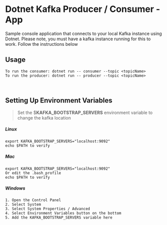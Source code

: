 # Dotnet Kafka Producer / Consumer - App

Sample console application that connects to your local Kafka instance using Dotnet. Please note, you must have a kafka instance running for this to work. Follow the instructions below 
     
## Usage
```
To run the consumer: dotnet run -- consumer --topic <topicName>
To run the producer: dotnet run -- producer --topic <topicName>

```

$~$ 


## Setting Up Environment Variables

> Set the $**KAFKA_BOOTSTRAP_SERVERS** environment variable to change the kafka location

##### Linux
```
export KAFKA_BOOTSTRAP_SERVERS="localhost:9092"  
echo $PATH to verify
```  

##### Mac
```
export KAFKA_BOOTSTRAP_SERVERS="localhost:9092"
Or edit the .bash_profile
echo $PATH to verify
```

##### Windows
```
1. Open the Control Panel
2. Select System
3. Select System Properties / Advanced
4. Select Environment Variables button on the bottom
5. Add the KAFKA_BOOTSTRAP_SERVERS variable here
```

  $~$
